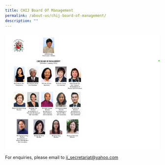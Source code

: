 ```yaml
---
title: CHIJ Board Of Management
permalink: /about-us/chij-board-of-management/
description: ""
---
```


![](/images/IJ%20Board%202022.jpeg)

For enquiries, please email to [ij\_secretariat@yahoo.com](mailto:ij_secretariat@yahoo.com)